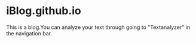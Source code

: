 # iBlog.github.io
This is a blog.You can analyze your text through going to "Textanalyzer" in the navigation bar
